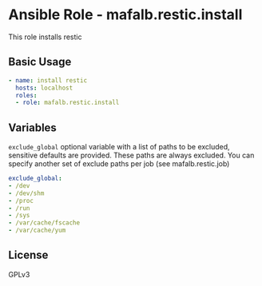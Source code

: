 # Ansible Role - mafalb.restic.install

This role installs restic

## Basic Usage

```yaml
- name: install restic
  hosts: localhost
  roles:
  - role: mafalb.restic.install
```

## Variables

```exclude_global``` optional variable with a list of paths to be excluded, sensitive defaults are provided. These paths are always excluded. You can specify another set of exclude paths per job (see mafalb.restic.job)

```yaml
exclude_global:
- /dev
- /dev/shm
- /proc
- /run
- /sys
- /var/cache/fscache
- /var/cache/yum
```

## License

GPLv3
